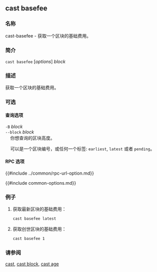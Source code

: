 ## cast basefee

### 名称

cast-basefee - 获取一个区块的基础费用。

### 简介

``cast basefee`` [*options*] *block*

### 描述

获取一个区块的基础费用。

### 可选

#### 查询选项

`-B` *block*  
`--block` *block*  
&nbsp;&nbsp;&nbsp;&nbsp;你想查询的区块高度。

&nbsp;&nbsp;&nbsp;&nbsp;可以是一个区块编号，或任何一个标签:  `earliest`, `latest` 或者 `pending`。

#### RPC 选项

{{#include ../common/rpc-url-option.md}}

{{#include common-options.md}}

### 例子

1. 获取最新区块的基础费用：
    ```sh
    cast basefee latest
    ```

2. 获取创世区块的基础费用：
    ```sh
    cast basefee 1
    ```

### 请参阅

[cast](./cast.md), [cast block](./cast-block.md), [cast age](./cast-age.md)
